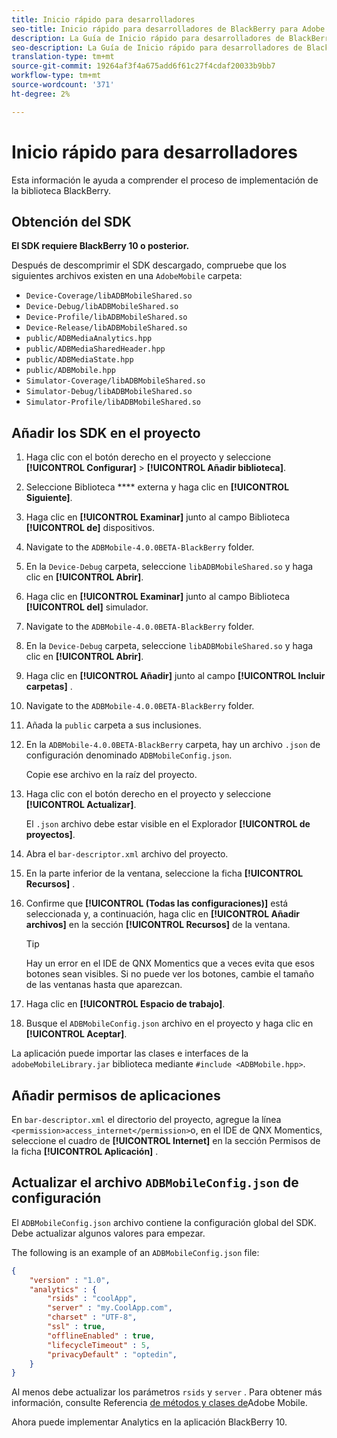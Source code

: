 ```yaml
---
title: Inicio rápido para desarrolladores
seo-title: Inicio rápido para desarrolladores de BlackBerry para Adobe Mobile Services
description: La Guía de Inicio rápido para desarrolladores de BlackBerry le ayuda a comprender el proceso de implementación de la biblioteca de BlackBerry para Adobe Mobile Services.
seo-description: La Guía de Inicio rápido para desarrolladores de BlackBerry le ayuda a comprender el proceso de implementación de la biblioteca de BlackBerry para Adobe Mobile Services.
translation-type: tm+mt
source-git-commit: 19264af3f4a675add6f61c27f4cdaf20033b9bb7
workflow-type: tm+mt
source-wordcount: '371'
ht-degree: 2%

---
```



# Inicio rápido para desarrolladores

Esta información le ayuda a comprender el proceso de implementación de la biblioteca BlackBerry.

## Obtención del SDK  

**El SDK requiere BlackBerry 10 o posterior.**

Después de descomprimir el SDK descargado, compruebe que los siguientes archivos existen en una `AdobeMobile` carpeta:

* `Device-Coverage/libADBMobileShared.so`
* `Device-Debug/libADBMobileShared.so`
* `Device-Profile/libADBMobileShared.so`
* `Device-Release/libADBMobileShared.so`
* `public/ADBMediaAnalytics.hpp`
* `public/ADBMediaSharedHeader.hpp`
* `public/ADBMediaState.hpp`
* `public/ADBMobile.hpp`
* `Simulator-Coverage/libADBMobileShared.so`
* `Simulator-Debug/libADBMobileShared.so`
* `Simulator-Profile/libADBMobileShared.so`

## Añadir los SDK en el proyecto

1. Haga clic con el botón derecho en el proyecto y seleccione **[!UICONTROL Configurar]** > **[!UICONTROL Añadir biblioteca]**.
1. Seleccione Biblioteca **** externa y haga clic en **[!UICONTROL Siguiente]**.
1. Haga clic en **[!UICONTROL Examinar]** junto al campo Biblioteca **[!UICONTROL de]** dispositivos.
1. Navigate to the `ADBMobile-4.0.0BETA-BlackBerry` folder.
1. En la `Device-Debug` carpeta, seleccione `libADBMobileShared.so` y haga clic en **[!UICONTROL Abrir]**.
1. Haga clic en **[!UICONTROL Examinar]** junto al campo Biblioteca **[!UICONTROL del]** simulador.
1. Navigate to the `ADBMobile-4.0.0BETA-BlackBerry` folder.
1. En la `Device-Debug` carpeta, seleccione `libADBMobileShared.so` y haga clic en **[!UICONTROL Abrir]**.
1. Haga clic en **[!UICONTROL Añadir]** junto al campo **[!UICONTROL Incluir carpetas]** .
1. Navigate to the `ADBMobile-4.0.0BETA-BlackBerry` folder.
1. Añada la `public` carpeta a sus inclusiones.
1. En la `ADBMobile-4.0.0BETA-BlackBerry` carpeta, hay un archivo `.json` de configuración denominado `ADBMobileConfig.json`.

   Copie ese archivo en la raíz del proyecto.
1. Haga clic con el botón derecho en el proyecto y seleccione **[!UICONTROL Actualizar]**.

   El `.json` archivo debe estar visible en el Explorador **[!UICONTROL de proyectos]**.
1. Abra el `bar-descriptor.xml` archivo del proyecto.
1. En la parte inferior de la ventana, seleccione la ficha **[!UICONTROL Recursos]** .
1. Confirme que **[!UICONTROL (Todas las configuraciones)]** está seleccionada y, a continuación, haga clic en **[!UICONTROL Añadir archivos]** en la sección **[!UICONTROL Recursos]** de la ventana.
   >[!TIP]
   >
   >Hay un error en el IDE de QNX Momentics que a veces evita que esos botones sean visibles. Si no puede ver los botones, cambie el tamaño de las ventanas hasta que aparezcan.

1. Haga clic en **[!UICONTROL Espacio de trabajo]**.
1. Busque el `ADBMobileConfig.json` archivo en el proyecto y haga clic en **[!UICONTROL Aceptar]**.

La aplicación puede importar las clases e interfaces de la `adobeMobileLibrary.jar` biblioteca mediante `#include <ADBMobile.hpp>`.

## Añadir permisos de aplicaciones

En `bar-descriptor.xml` el directorio del proyecto, agregue la línea `<permission>access_internet</permission>`o, en el IDE de QNX Momentics, seleccione el cuadro de **[!UICONTROL Internet]** en la sección Permisos de la ficha **[!UICONTROL Aplicación]** .

## Actualizar el archivo `ADBMobileConfig.json` de configuración

El `ADBMobileConfig.json` archivo contiene la configuración global del SDK. Debe actualizar algunos valores para empezar.

The following is an example of an `ADBMobileConfig.json` file:

```json
{
    "version" : "1.0",
    "analytics" : {
        "rsids" : "coolApp",
        "server" : "my.CoolApp.com",
        "charset" : "UTF-8",
        "ssl" : true,
        "offlineEnabled" : true,
        "lifecycleTimeout" : 5,
        "privacyDefault" : "optedin",
    }
}
```

Al menos debe actualizar los parámetros `rsids` y `server` . Para obtener más información, consulte Referencia [de métodos y clases de](/help/blackberry/methods.md)Adobe Mobile.

Ahora puede implementar Analytics en la aplicación BlackBerry 10.
